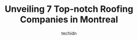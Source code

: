 ---
layout: ampstory
image: https://i0.wp.com/www.auto.or.id/wp-content/uploads/2023/06/mont-rose-que-ltc3a9e-0-montreal-1686322199.jpeg?resize=640,853
author: techidn
featured: false
description: Montreal, Quebec, Canada is a haven for Roofing Companies enthusiasts, boasting an impressive array of 7 top-notch establishments. Whether youre a seasoned connoisseur or simply curious to 
title: Unveiling 7 Top-notch Roofing Companies in Montreal
cover:
   title: Unveiling 7 Top-notch Roofing Companies in Montreal
   subtitle: AUTO.OR.ID
   background: https://www.auto.or.id/wp-content/uploads/2023/06/mont-rose-que-ltc3a9e-0-montreal-1686322199.jpeg

pages: 
 - layout: thirds
   top: <h1>#1 Eco Marco Toiture Expert</h1>
   bottom: "<p>Update (August) - Trust is hard to re-establish once been broken, so my review here might be biased.The roof has finally been fixed after three month I posted my original </p>"
   background: https://www.auto.or.id/wp-content/uploads/2023/06/mont-rose-que-ltc3a9e-1-montreal-1686322201.jpeg
   backgroundblur: true
 - layout: thirds
   top: <h1>#2 #1 Montreal Roofers</h1>
   bottom: "<p>1278 Tecumseh St, Dollard-Des Ormeaux, Quebec H9A 3C8, Canada</p>"
   background: https://www.auto.or.id/wp-content/uploads/2023/06/mont-rose-que-ltc3a9e-2-montreal-1686322202.jpeg
   cta:
      link: https://www.auto.or.id/unveiling-7-top-notch-roofing-companies-in-montreal/
      text: Unveiling 7 Top-notch Roofing Companies in Montreal
 - layout: thirds
   top: <h1>#3 Toiture Expert</h1>
   bottom: "<p>10851 Av. Moisan, Montréal-Nord, QC H1G 4N6, Canada</p>"
   background: https://images.unsplash.com/photo-1632275232150-428816910c50?ixlib=rb-4.0.3&ixid=MnwxMjA3fDB8MHxwaG90by1wYWdlfHx8fGVufDB8fHx8&auto=format&fit=crop&w=640&h=853&q=80
   cta:
      link: https://www.auto.or.id/unveiling-7-top-notch-roofing-companies-in-montreal/
      text: Unveiling 7 Top-notch Roofing Companies in Montreal
 - layout: thirds
   top: <h1>#4 Couvreurs Lakeshore Roofing</h1>
   bottom: "<p>2300 St François Rd, Dorval, Quebec H9P 1K2, Canada</p>"
   background: https://images.unsplash.com/photo-1490274494753-fd4f84681e7c?ixlib=rb-4.0.3&ixid=MnwxMjA3fDB8MHxwaG90by1wYWdlfHx8fGVufDB8fHx8&auto=format&fit=crop&w=640&h=853&q=80
   cta:
      link: https://www.auto.or.id/unveiling-7-top-notch-roofing-companies-in-montreal/
      text: Unveiling 7 Top-notch Roofing Companies in Montreal
 - layout: thirds
   top: <h1>#5 Abbey Roofing</h1>
   bottom: "<p>6055 Chemin St François, Saint-Laurent, QC H4S 1B6, Canada</p>"
   background: https://images.unsplash.com/photo-1503376780353-7e6692767b70?ixlib=rb-4.0.3&ixid=MnwxMjA3fDB8MHxwaG90by1wYWdlfHx8fGVufDB8fHx8&auto=format&fit=crop&w=640&h=853&q=80
   cta:
      link: https://www.auto.or.id/unveiling-7-top-notch-roofing-companies-in-montreal/
      text: Unveiling 7 Top-notch Roofing Companies in Montreal
 - layout: thirds
   top: <h1>#6 Toitures Trois Etoiles Inc</h1>
   bottom: "<p>7550 Saint-Patrick St., Montreal, Quebec H8N 1V1, Canada</p>"
   background: https://images.unsplash.com/photo-1639928845176-2804838ca715?ixlib=rb-4.0.3&ixid=MnwxMjA3fDB8MHxwaG90by1wYWdlfHx8fGVufDB8fHx8&auto=format&fit=crop&w=640&h=853&q=80
   cta:
      link: https://www.auto.or.id/unveiling-7-top-notch-roofing-companies-in-montreal/
      text: Unveiling 7 Top-notch Roofing Companies in Montreal
 - layout: thirds
   top: <h1>#7 Toiture Unix</h1>
   bottom: "<p>11475 5e Avenue, Montréal, QC H1E 1P9, Canada</p>"
   background: https://images.unsplash.com/photo-1617814065893-00757125efab?ixlib=rb-4.0.3&ixid=MnwxMjA3fDB8MHxwaG90by1wYWdlfHx8fGVufDB8fHx8&auto=format&fit=crop&w=640&h=853&q=80
   cta:
      link: https://www.auto.or.id/unveiling-7-top-notch-roofing-companies-in-montreal/
      text: Unveiling 7 Top-notch Roofing Companies in Montreal
 - layout: thirds
   middle: Continue reading...
   background: https://images.unsplash.com/photo-1604755948429-a463f1d43c45?ixlib=rb-4.0.3&ixid=MnwxMjA3fDB8MHxwaG90by1wYWdlfHx8fGVufDB8fHx8&auto=format&fit=crop&w=640&h=853&q=80
   cta:
      link: https://www.auto.or.id/unveiling-7-top-notch-roofing-companies-in-montreal/
      text: Unveiling 7 Top-notch Roofing Companies in Montreal

---
